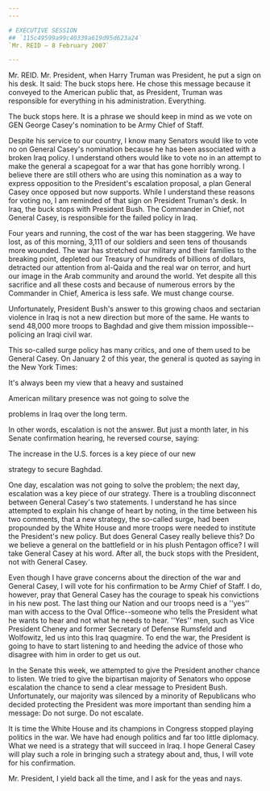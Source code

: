 ```yaml
---
---

# EXECUTIVE SESSION
## `115c49599a99c40339a619d95d623a24`
`Mr. REID — 8 February 2007`

---
```



Mr. REID. Mr. President, when Harry Truman was President, he put a 
sign on his desk. It said: The buck stops here. He chose this message 
because it conveyed to the American public that, as President, Truman 
was responsible for everything in his administration. Everything.

The buck stops here. It is a phrase we should keep in mind as we vote 
on GEN George Casey's nomination to be Army Chief of Staff.

Despite his service to our country, I know many Senators would like 
to vote no on General Casey's nomination because he has been associated 
with a broken Iraq policy. I understand others would like to vote no in 
an attempt to make the general a scapegoat for a war that has gone 
horribly wrong. I believe there are still others who are using this 
nomination as a way to express opposition to the President's escalation 
proposal, a plan General Casey once opposed but now supports. While I 
understand these reasons for voting no, I am reminded of that sign on 
President Truman's desk. In Iraq, the buck stops with President Bush. 
The Commander in Chief, not General Casey, is responsible for the 
failed policy in Iraq.

Four years and running, the cost of the war has been staggering. We 
have lost, as of this morning, 3,111 of our soldiers and seen tens of 
thousands more wounded. The war has stretched our military and their 
families to the breaking point, depleted our Treasury of hundreds of 
billions of dollars, detracted our attention from al-Qaida and the real 
war on terror, and hurt our image in the Arab community and around the 
world. Yet despite all this sacrifice and all these costs and because 
of numerous errors by the Commander in Chief, America is less safe. We 
must change course.

Unfortunately, President Bush's answer to this growing chaos and 
sectarian violence in Iraq is not a new direction but more of the same. 
He wants to send 48,000 more troops to Baghdad and give them mission 
impossible--policing an Iraqi civil war.

This so-called surge policy has many critics, and one of them used to 
be General Casey. On January 2 of this year, the general is quoted as 
saying in the New York Times:




 It's always been my view that a heavy and sustained 


 American military presence was not going to solve the 


 problems in Iraq over the long term.


In other words, escalation is not the answer. But just a month later, 
in his Senate confirmation hearing, he reversed course, saying:




 The increase in the U.S. forces is a key piece of our new 


 strategy to secure Baghdad.


One day, escalation was not going to solve the problem; the next day, 
escalation was a key piece of our strategy. There is a troubling 
disconnect between General Casey's two statements. I understand he has 
since attempted to explain his change of heart by noting, in the time 
between his two comments, that a new strategy, the so-called surge, had 
been propounded by the White House and more troops were needed to 
institute the President's new policy. But does General Casey really 
believe this? Do we believe a general on the battlefield or in his 
plush Pentagon office? I will take General Casey at his word. After 
all, the buck stops with the President, not with General Casey.

Even though I have grave concerns about the direction of the war and 
General Casey, I will vote for his confirmation to be Army Chief of 
Staff. I do, however, pray that General Casey has the courage to speak 
his convictions in his new post. The last thing our Nation and our 
troops need is a ''yes'' man with access to the Oval Office--someone 
who tells the President what he wants to hear and not what he needs to 
hear. ''Yes'' men, such as Vice President Cheney and former Secretary 
of Defense Rumsfeld and Wolfowitz, led us into this Iraq quagmire. To 
end the war, the President is going to have to start listening to and 
heeding the advice of those who disagree with him in order to get us 
out.

In the Senate this week, we attempted to give the President another 
chance to listen. We tried to give the bipartisan majority of Senators 
who oppose escalation the chance to send a clear message to President 
Bush. Unfortunately, our majority was silenced by a minority of 
Republicans who decided protecting the President was more important 
than sending him a message: Do not surge. Do not escalate.

It is time the White House and its champions in Congress stopped 
playing politics in the war. We have had enough politics and far too 
little diplomacy. What we need is a strategy that will succeed in Iraq. 
I hope General Casey will play such a role in bringing such a strategy 
about and, thus, I will vote for his confirmation.

Mr. President, I yield back all the time, and I ask for the yeas and 
nays.